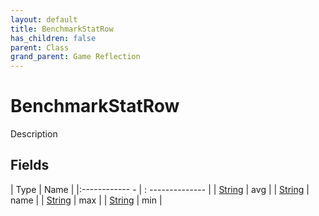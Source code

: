 ```yaml
---
layout: default
title: BenchmarkStatRow
has_children: false
parent: Class
grand_parent: Game Reflection
---
```

# BenchmarkStatRow
Description 

## Fields
| Type | Name |
|:------------ - | : -------------- |
| [String](game-reflection/components/string.md) | avg |
| [String](game-reflection/components/string.md) | name |
| [String](game-reflection/components/string.md) | max |
| [String](game-reflection/components/string.md) | min |
